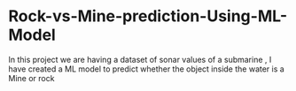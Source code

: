 # Rock-vs-Mine-prediction-Using-ML-Model
In this project we are having a dataset of sonar values of a  submarine , I have created a ML model  to predict whether the object inside the water is a Mine or rock
